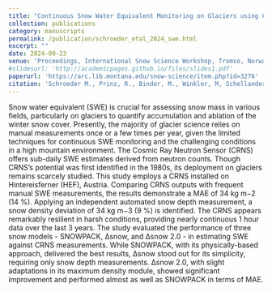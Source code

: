 ```yaml
---
title: "Continuous Snow Water Equivalent Monitoring on Glaciers using Cosmic Ray Neutron Sensor Technology: A Case Study on Hintereisferner, Austria"
collection: publications
category: manuscripts
permalink: /publication/schroeder_etal_2024_swe.html
excerpt: ""
date: 2024-09-23
venue: 'Proceedings, International Snow Science Workshop, Tromso, Norway, 2024'
#slidesurl: 'http://academicpages.github.io/files/slides1.pdf'
paperurl: 'https://arc.lib.montana.edu/snow-science/item.php?id=3276'
citation: 'Schroeder M., Prinz, R., Binder, M., Winkler, M, Schellander, H. (2024). &quot;Continuous Snow Water Equivalent Monitoring on Glaciers using Cosmic Ray Neutron Sensor Technology: A Case Study on Hintereisferner, Austria.&quot; <i>Proceedings, International Snow Science Workshop, Tromso, Norway, 2024</i>.'
---
```


Snow water equivalent (SWE) is crucial for assessing snow mass in various fields, particularly on glaciers to quantify accumulation and ablation of the winter snow cover. Presently, the majority of glacier science relies on manual measurements once or a few times per year, given the limited techniques for continuous SWE monitoring and the challenging conditions in a high mountain environment. The Cosmic Ray Neutron Sensor (CRNS) offers sub-daily SWE estimates derived from neutron counts. Though CRNS’s potential was first identified in the 1980s, its deployment on glaciers remains scarcely studied. This study employs a CRNS installed on Hintereisferner (HEF), Austria. Comparing CRNS outputs with frequent manual SWE measurements, the results demonstrate a MAE of 34 kg m−2 (14 %). Applying an independent automated snow depth measurement, a snow density deviation of 34 kg m−3 (9 %) is identified. The CRNS appears remarkably resilient in harsh conditions, providing nearly continuous 1 hour data over the last 3 years. The study evaluated the performance of three snow models - SNOWPACK, ∆snow, and ∆snow 2.0 - in estimating SWE against CRNS measurements. While SNOWPACK, with its physically-based approach, delivered the best results, ∆snow stood out for its simplicity, requiring only snow depth measurements. ∆snow 2.0, with slight adaptations in its maximum density module, showed significant improvement and performed almost as well as SNOWPACK in terms of MAE.
